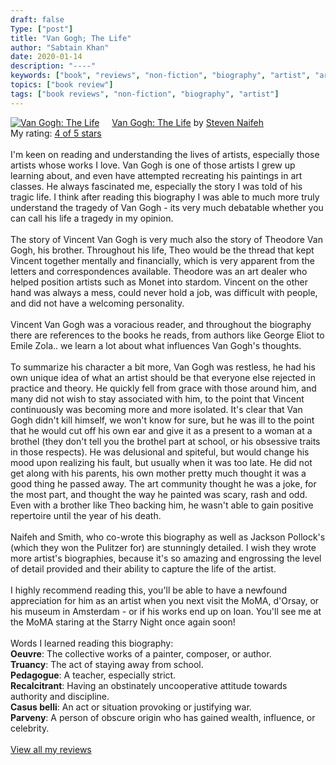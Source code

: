 ```yaml
---
draft: false
Type: ["post"]
title: "Van Gogh; The Life"
author: "Sabtain Khan"
date: 2020-01-14
description: "----"
keywords: ["book", "reviews", "non-fiction", "biography", "artist", "art"]
topics: ["book review"]
tags: ["book reviews", "non-fiction", "biography", "artist"]
---
```


<a href="https://www.goodreads.com/book/show/13642230-van-gogh" style="float: left; padding-right: 20px"><img border="0" alt="Van Gogh: The Life" src="https://i.gr-assets.com/images/S/compressed.photo.goodreads.com/books/1446035715l/13642230._SX98_.jpg" /></a><a href="https://www.goodreads.com/book/show/13642230-van-gogh">Van Gogh: The Life</a> by <a href="https://www.goodreads.com/author/show/89509.Steven_Naifeh">Steven Naifeh</a><br/>
My rating: <a href="https://www.goodreads.com/review/show/2794640217">4 of 5 stars</a><br /><br />
I'm keen on reading and understanding the lives of artists, especially those artists whose works I love. Van Gogh is one of those artists I grew up learning about, and even have attempted recreating his paintings in art classes. He always fascinated me, especially the story I was told of his tragic life. I think after reading this biography I was able to much more truly understand the tragedy of Van Gogh - its very much debatable whether you can call his life a tragedy in my opinion.<br /><br />The story of Vincent Van Gogh is very much also the story of Theodore Van Gogh, his brother. Throughout his life, Theo would be the thread that kept Vincent together mentally and financially, which is very apparent from the letters and correspondences available. Theodore was an art dealer who helped position artists such as Monet into stardom. Vincent on the other hand was always a mess, could never hold a job, was difficult with people, and did not have a welcoming personality.<br /><br />Vincent Van Gogh was a voracious reader, and throughout the biography there are references to the books he reads, from authors like George Eliot to Emile Zola.. we learn a lot about what influences Van Gogh's thoughts. <br /><br />To summarize his character a bit more, Van Gogh was restless, he had his own unique idea of what an artist should be that everyone else rejected in practice and theory. He quickly fell from grace with those around him, and many did not wish to stay associated with him, to the point that Vincent continuously was becoming more and more isolated. It's clear that Van Gogh didn't kill himself, we won't know for sure, but he was ill to the point that he would cut off his own ear and give it as a present to a woman at a brothel (they don't tell you the brothel part at school, or his obsessive traits in those respects). He was delusional and spiteful, but would change his mood upon realizing his fault, but usually when it was too late. He did not get along with his parents, his own mother pretty much thought it was a good thing he passed away. The art community thought he was a joke, for the most part, and thought the way he painted was scary, rash and odd. Even with a brother like Theo backing him, he wasn't able to gain positive repertoire until the year of his death.<br /><br />Naifeh and Smith, who co-wrote this biography as well as Jackson Pollock's (which they won the Pulitzer for) are stunningly detailed. I wish they wrote more artist's biographies, because it's so amazing and engrossing the level of detail provided and their ability to capture the life of the artist. <br /><br />I highly recommend reading this, you'll be able to have a newfound appreciation for him as an artist when you next visit the MoMA, d'Orsay, or his museum in Amsterdam - or if his works end up on loan. You'll see me at the MoMA staring at the Starry Night once again soon!<br /><br />Words I learned reading this biography:<br /><b>Oeuvre</b>: The collective works of a painter, composer, or author.<br /><b>Truancy</b>: The act of staying away from school.<br /><b>Pedagogue</b>: A teacher, especially strict.<br /><b>Recalcitrant</b>: Having an obstinately uncooperative attitude towards authority and discipline.<br /><b>Casus belli</b>: An act or situation provoking or justifying war.<br /><b>Parveny</b>: A person of obscure origin who has gained wealth, influence, or celebrity.
<br/><br/>
<a href="https://www.goodreads.com/review/list/19015356-sabtain-khan">View all my reviews</a>
